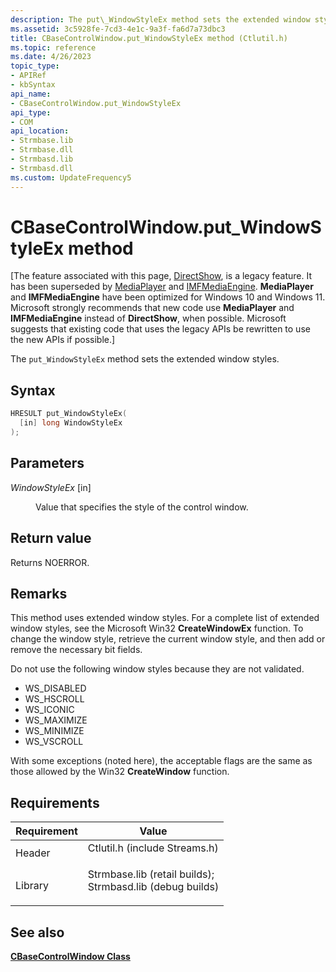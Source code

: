 ```yaml
---
description: The put\_WindowStyleEx method sets the extended window styles.
ms.assetid: 3c5928fe-7cd3-4e1c-9a3f-fa6d7a73dbc3
title: CBaseControlWindow.put_WindowStyleEx method (Ctlutil.h)
ms.topic: reference
ms.date: 4/26/2023
topic_type: 
- APIRef
- kbSyntax
api_name: 
- CBaseControlWindow.put_WindowStyleEx
api_type: 
- COM
api_location: 
- Strmbase.lib
- Strmbase.dll
- Strmbasd.lib
- Strmbasd.dll
ms.custom: UpdateFrequency5
---
```


# CBaseControlWindow.put\_WindowStyleEx method

\[The feature associated with this page, [DirectShow](/windows/win32/directshow/directshow), is a legacy feature. It has been superseded by [MediaPlayer](/uwp/api/Windows.Media.Playback.MediaPlayer) and [IMFMediaEngine](/windows/win32/api/mfmediaengine/nn-mfmediaengine-imfmediaengine). **MediaPlayer** and **IMFMediaEngine** have been optimized for Windows 10 and Windows 11. Microsoft strongly recommends that new code use **MediaPlayer** and **IMFMediaEngine** instead of **DirectShow**, when possible. Microsoft suggests that existing code that uses the legacy APIs be rewritten to use the new APIs if possible.\]

The `put_WindowStyleEx` method sets the extended window styles.

## Syntax


```C++
HRESULT put_WindowStyleEx(
  [in] long WindowStyleEx
);
```



## Parameters

<dl> <dt>

*WindowStyleEx* \[in\]
</dt> <dd>

Value that specifies the style of the control window.

</dd> </dl>

## Return value

Returns NOERROR.

## Remarks

This method uses extended window styles. For a complete list of extended window styles, see the Microsoft Win32 **CreateWindowEx** function. To change the window style, retrieve the current window style, and then add or remove the necessary bit fields.

Do not use the following window styles because they are not validated.

-   WS\_DISABLED
-   WS\_HSCROLL
-   WS\_ICONIC
-   WS\_MAXIMIZE
-   WS\_MINIMIZE
-   WS\_VSCROLL

With some exceptions (noted here), the acceptable flags are the same as those allowed by the Win32 **CreateWindow** function.

## Requirements



| Requirement | Value |
|--------------------|--------------------------------------------------------------------------------------------------------------------------------------------------------------------------------------------|
| Header<br/>  | <dl> <dt>Ctlutil.h (include Streams.h)</dt> </dl>                                                                                   |
| Library<br/> | <dl> <dt>Strmbase.lib (retail builds); </dt> <dt>Strmbasd.lib (debug builds)</dt> </dl> |



## See also

<dl> <dt>

[**CBaseControlWindow Class**](cbasecontrolwindow.md)
</dt> </dl>

 

 




